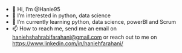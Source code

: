 - 👋 Hi, I’m @Hanie95
- 👀 I’m interested in python, data science 
- 🌱 I’m currently learning python, data science, powerBI and Scrum 
- 📫 How to reach me, send me an email on haniehshahrabifarahani@gmail.com or reach out to me on https://www.linkedin.com/in/haniehfarahani/

<!---
Hanie95/Hanie95 is a ✨ special ✨ repository because its `README.md` (this file) appears on your GitHub profile.
You can click the Preview link to take a look at your changes.
--->
